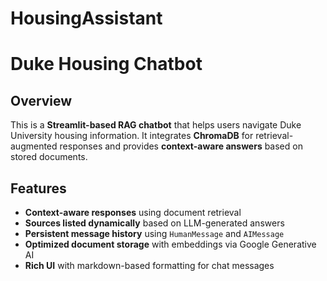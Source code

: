 # HousingAssistant

# Duke Housing Chatbot

## Overview
This is a **Streamlit-based RAG chatbot** that helps users navigate Duke University housing information. It integrates **ChromaDB** for retrieval-augmented responses and provides **context-aware answers** based on stored documents.

##  Features
- **Context-aware responses** using document retrieval
- **Sources listed dynamically** based on LLM-generated answers
- **Persistent message history** using `HumanMessage` and `AIMessage`
- **Optimized document storage** with embeddings via Google Generative AI
-  **Rich UI** with markdown-based formatting for chat messages
